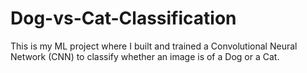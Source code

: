 # Dog-vs-Cat-Classification
This is my ML project where I built and trained a Convolutional Neural Network (CNN) to classify whether an image is of a Dog or a Cat.
